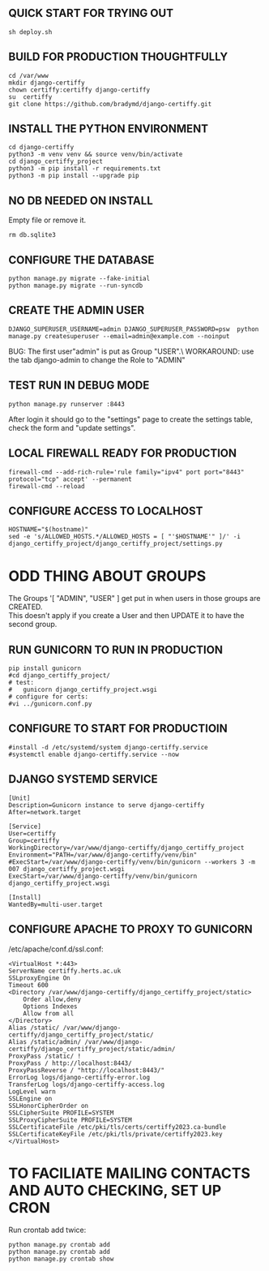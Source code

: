 ## QUICK START FOR TRYING OUT
```
sh deploy.sh
```

## BUILD FOR PRODUCTION THOUGHTFULLY
```
cd /var/www
mkdir django-certiffy
chown certiffy:certiffy django-certiffy
su  certiffy
git clone https://github.com/bradymd/django-certiffy.git
```

## INSTALL THE PYTHON ENVIRONMENT
```
cd django-certiffy
python3 -m venv venv && source venv/bin/activate
cd django_certiffy_project
python3 -m pip install -r requirements.txt
python3 -m pip install --upgrade pip
```

## NO DB NEEDED ON INSTALL
Empty file or remove it.
```
rm db.sqlite3 
```

## CONFIGURE THE DATABASE
```
python manage.py migrate --fake-initial
python manage.py migrate --run-syncdb
```


## CREATE THE ADMIN USER
```
DJANGO_SUPERUSER_USERNAME=admin DJANGO_SUPERUSER_PASSWORD=psw  python manage.py createsuperuser --email=admin@example.com --noinput
```

BUG: The first user"admin"  is put as Group "USER".\\
WORKAROUND: use the tab django-admin to change the Role to "ADMIN"


## TEST RUN IN DEBUG MODE
```
python manage.py runserver :8443
```
After login it should go to the "settings" page  to create the settings table, check the form and "update settings".

## LOCAL FIREWALL READY FOR PRODUCTION
```
firewall-cmd --add-rich-rule='rule family="ipv4" port port="8443" protocol="tcp" accept' --permanent
firewall-cmd --reload
```

## CONFIGURE ACCESS TO LOCALHOST
```
HOSTNAME="$(hostname)"
sed -e 's/ALLOWED_HOSTS.*/ALLOWED_HOSTS = [ "'$HOSTNAME'" ]/' -i django_certiffy_project/django_certiffy_project/settings.py
```

# ODD THING ABOUT GROUPS
The Groups '[ "ADMIN", "USER" ] get put in when users in those groups are CREATED.\
This doesn't apply if you create a User and then UPDATE it to have the second group.

## RUN GUNICORN TO RUN IN PRODUCTION
```
pip install gunicorn
#cd django_certiffy_project/
# test:
#	gunicorn django_certiffy_project.wsgi
# configure for certs:
#vi ../gunicorn.conf.py
```
## CONFIGURE TO START FOR PRODUCTIOIN
```
#install -d /etc/systemd/system django-certiffy.service
#systemctl enable django-certiffy.service --now
```

## DJANGO SYSTEMD SERVICE
```
[Unit]
Description=Gunicorn instance to serve django-certiffy
After=network.target

[Service]
User=certiffy
Group=certiffy
WorkingDirectory=/var/www/django-certiffy/django_certiffy_project
Environment="PATH=/var/www/django-certiffy/venv/bin"
#ExecStart=/var/www/django-certiffy/venv/bin/gunicorn --workers 3 -m 007 django_certiffy_project.wsgi
ExecStart=/var/www/django-certiffy/venv/bin/gunicorn django_certiffy_project.wsgi

[Install]
WantedBy=multi-user.target
```

## CONFIGURE APACHE TO PROXY TO GUNICORN
/etc/apache/conf.d/ssl.conf:
```
<VirtualHost *:443>
ServerName certiffy.herts.ac.uk
SSLproxyEngine On
Timeout 600
<Directory /var/www/django-certiffy/django_certiffy_project/static>
    Order allow,deny
    Options Indexes
    Allow from all
</Directory>
Alias /static/ /var/www/django-certiffy/django_certiffy_project/static/
Alias /static/admin/ /var/www/django-certiffy/django_certiffy_project/static/admin/
ProxyPass /static/ !
ProxyPass / http://localhost:8443/
ProxyPassReverse / "http://localhost:8443/"
ErrorLog logs/django-certiffy-error.log
TransferLog logs/django-certiffy-access.log
LogLevel warn
SSLEngine on
SSLHonorCipherOrder on
SSLCipherSuite PROFILE=SYSTEM
SSLProxyCipherSuite PROFILE=SYSTEM
SSLCertificateFile /etc/pki/tls/certs/certiffy2023.ca-bundle
SSLCertificateKeyFile /etc/pki/tls/private/certiffy2023.key
</VirtualHost>
```

# TO FACILIATE MAILING CONTACTS AND AUTO CHECKING, SET UP CRON
Run crontab add twice:
```
python manage.py crontab add
python manage.py crontab add
python manage.py crontab show
```
